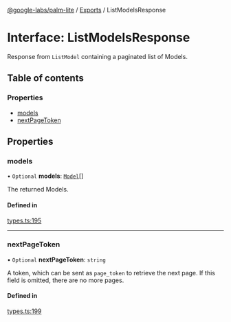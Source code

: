 [@google-labs/palm-lite](../README.md) / [Exports](../modules.md) / ListModelsResponse

# Interface: ListModelsResponse

Response from `ListModel` containing a paginated list of Models.

## Table of contents

### Properties

- [models](ListModelsResponse.md#models)
- [nextPageToken](ListModelsResponse.md#nextpagetoken)

## Properties

### models

• `Optional` **models**: [`Model`](Model.md)[]

The returned Models.

#### Defined in

[types.ts:195](https://github.com/Chizobaonorh/labs-prototypes/blob/66eed2a/seeds/palm-lite/src/types.ts#L195)

___

### nextPageToken

• `Optional` **nextPageToken**: `string`

A token, which can be sent as `page_token` to retrieve the next page. If this field is omitted, there are no more pages.

#### Defined in

[types.ts:199](https://github.com/Chizobaonorh/labs-prototypes/blob/66eed2a/seeds/palm-lite/src/types.ts#L199)

